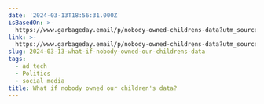```yaml
---
date: '2024-03-13T18:56:31.000Z'
isBasedOn: >-
  https://www.garbageday.email/p/nobody-owned-childrens-data?utm_source=www.garbageday.email&utm_medium=newsletter&utm_campaign=what-if-nobody-owned-our-children-s-data
link: >-
  https://www.garbageday.email/p/nobody-owned-childrens-data?utm_source=www.garbageday.email&utm_medium=newsletter&utm_campaign=what-if-nobody-owned-our-children-s-data
slug: 2024-03-13-what-if-nobody-owned-our-childrens-data
tags:
  - ad tech
  - Politics
  - social media
title: What if nobody owned our children's data?
---
```


